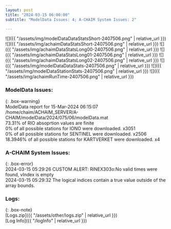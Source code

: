 ```yaml
---
layout: post
title: "2024-03-15 06:00:00"
subtitle: "ModelData Issues: 4; A-CHAIM System Issues: 2"

---
```


![]({{ "/assets/img/modelDataDataStatsShort-2407506.png" | relative_url }})
![]({{ "/assets/img/achaimDataStatsShort-2407506.png" | relative_url }})
![]({{ "/assets/img/achaimDataStatsLong00-2407506.png" | relative_url }})
![]({{ "/assets/img/achaimDataStatsLong01-2407506.png" | relative_url }})
![]({{ "/assets/img/achaimDataStatsLong02-2407506.png" | relative_url }})
![]({{ "/assets/img/modelDataDataStats-2407506.png" | relative_url }})
![]({{ "/assets/img/modelDataStationStats-2407506.png" | relative_url }})
![]({{ "/assets/img/achaimRunTime-2407506.png" | relative_url }})


### ModelData Issues:  
  
{: .box-warning}  
 ModelData report for 15-Mar-2024 06:15:07   
 /home/chaim/ACHAIM_SERVER/A-CHAIM/modelData/2024/075/06/modelData.mat   
 73.31% of RIO absoprtion values are finite   
 0% of all possible stations for IONO were downloaded. x3051   
 0% of all possible stations for SENTINEL were downloaded. x2506   
 18.3946% of all possible stations for KARTVERKET were downloaded. x4   
  
### A-CHAIM System Issues:  
  
{: .box-error}  
2024-03-15 05:29:26 CUSTOM ALERT: RINEX303o:No valid times were found, vIndex is empty  
2024-03-15 05:29:32 The logical indices contain a true value outside of the array bounds.  

### Logs:  
  
{: .box-note}  
[Logs.zip]({{ "/assets/other/logs.zip" | relative_url }})  
[Log Info]({{ "/logInfo" | relative_url }})  
